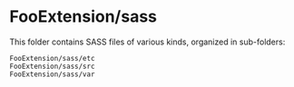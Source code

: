 # FooExtension/sass

This folder contains SASS files of various kinds, organized in sub-folders:

    FooExtension/sass/etc
    FooExtension/sass/src
    FooExtension/sass/var
